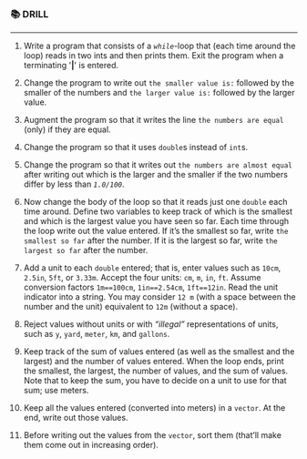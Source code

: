 ### 📚 DRILL

---


1. Write a program that consists of a *`while`*-loop that (each time around the loop) reads in two ints and then prints them. Exit the program when a terminating '**|**' is entered.

2. Change the program to write out `the smaller value is:` followed by the smaller of the numbers and `the larger value is:` followed by the larger value.

3. Augment the program so that it writes the line `the numbers are equal` (only) if they are equal.

4. Change the program so that it uses `double`s instead of `int`s.

5. Change the program so that it writes out `the numbers are almost equal` after writing out which is the larger and the smaller if the two numbers differ by less than *`1.0/100`*.

6. Now change the body of the loop so that it reads just one `double` each time around. Define two variables to keep track of which is the smallest and which is the largest value you have seen so far. Each time through the loop write out the value entered. If it’s the smallest so far, write `the smallest so far` after the number. If it is the largest so far, write `the largest so far` after the number.

7. Add a unit to each `double` entered; that is, enter values such as `10cm`, `2.5in`, `5ft`, or `3.33m`. Accept the four units: `cm`, `m`, `in`, `ft`. Assume conversion factors `1m==100cm`, `1in==2.54cm`, `1ft==12in`. Read the unit indicator into a string. You may consider `12 m` (with a space between the number and the unit) equivalent to `12m` (without a space).

8. Reject values without units or with *“illegal”* representations of units, such as `y`, `yard`, `meter`, `km`, and `gallons`.

9. Keep track of the sum of values entered (as well as the smallest and the largest) and the number of values entered. When the loop ends, print the smallest, the largest, the number of values, and the sum of values. Note that to keep the sum, you have to decide on a unit to use for that sum; use meters.

10. Keep all the values entered (converted into meters) in a `vector`. At the end, write out those values.

11. Before writing out the values from the `vector`, sort them (that’ll make them come out in increasing order).